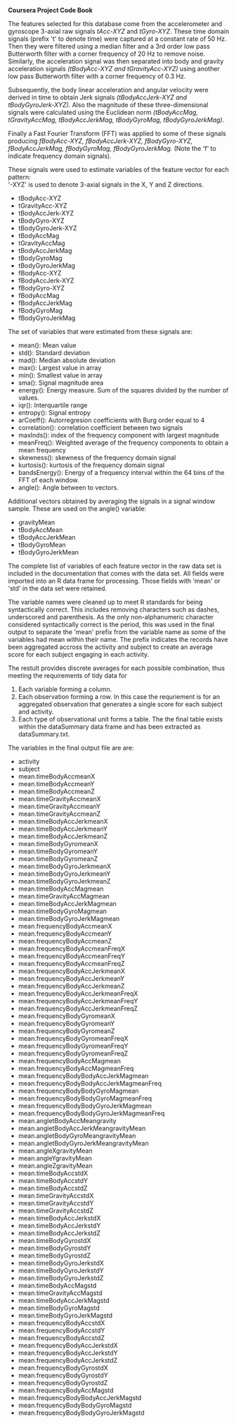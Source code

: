 **Coursera Project Code Book**

The features selected for this database come from the accelerometer and gyroscope 3-axial raw signals *tAcc-XYZ* and *tGyro-XYZ*. These time domain signals (prefix 't' to denote time) were captured at a constant rate of 50 Hz. Then they were filtered using a median filter and a 3rd order low pass Butterworth filter with a corner frequency of 20 Hz to remove noise. Similarly, the acceleration signal was then separated into body and gravity acceleration signals *(tBodyAcc-XYZ and tGravityAcc-XYZ)* using another low pass Butterworth filter with a corner frequency of 0.3 Hz. 

Subsequently, the body linear acceleration and angular velocity were derived in time to obtain Jerk signals *(tBodyAccJerk-XYZ and tBodyGyroJerk-XYZ)*. Also the magnitude of these three-dimensional signals were calculated using the Euclidean norm *(tBodyAccMag, tGravityAccMag, tBodyAccJerkMag, tBodyGyroMag, tBodyGyroJerkMag)*. 

Finally a Fast Fourier Transform (FFT) was applied to some of these signals producing *fBodyAcc-XYZ, fBodyAccJerk-XYZ, fBodyGyro-XYZ, fBodyAccJerkMag, fBodyGyroMag, fBodyGyroJerkMag.* (Note the 'f' to indicate frequency domain signals). 

These signals were used to estimate variables of the feature vector for each pattern:  
'-XYZ' is used to denote 3-axial signals in the X, Y and Z directions.

* tBodyAcc-XYZ
* tGravityAcc-XYZ
* tBodyAccJerk-XYZ
* tBodyGyro-XYZ
* tBodyGyroJerk-XYZ
* tBodyAccMag
* tGravityAccMag
* tBodyAccJerkMag
* tBodyGyroMag
* tBodyGyroJerkMag
* fBodyAcc-XYZ
* fBodyAccJerk-XYZ
* fBodyGyro-XYZ
* fBodyAccMag
* fBodyAccJerkMag
* fBodyGyroMag
* fBodyGyroJerkMag

The set of variables that were estimated from these signals are: 

* mean(): Mean value
* std(): Standard deviation
* mad(): Median absolute deviation 
* max(): Largest value in array
* min(): Smallest value in array
* sma(): Signal magnitude area
* energy(): Energy measure. Sum of the squares divided by the number of values. 
* iqr(): Interquartile range 
* entropy(): Signal entropy
* arCoeff(): Autorregresion coefficients with Burg order equal to 4
* correlation(): correlation coefficient between two signals
* maxInds(): index of the frequency component with largest magnitude
* meanFreq(): Weighted average of the frequency components to obtain a mean frequency
* skewness(): skewness of the frequency domain signal 
* kurtosis(): kurtosis of the frequency domain signal 
* bandsEnergy(): Energy of a frequency interval within the 64 bins of the FFT of each window.
* angle(): Angle between to vectors.

Additional vectors obtained by averaging the signals in a signal window sample. These are used on the angle() variable:

* gravityMean
* tBodyAccMean
* tBodyAccJerkMean
* tBodyGyroMean
* tBodyGyroJerkMean

The complete list of variables of each feature vector in the raw data set is included in the documentation that comes with the data set.  All fields were imported into an R data frame for processing.  Those fields with 'mean' or 'std' in the data set were retained.

The variable names were cleaned up to meet R standards for being syntactically correct.  This includes removing characters such as dashes, underscored and parenthesis.  As the only non-alphanumeric character considered syntactically correct is the period, this was used in the final output to separate the 'mean' prefix from the variable name as some of the variables had mean within their name.  The prefix indicates the records have been aggregated accross the activity and subject to create an average score for each subject engaging in each activity.  

The restult provides discrete averages for each possible combination, thus meeting the requirements of tidy data for

1. Each variable forming a column.  
2. Each observation forming a row.  In this case the requriement is for an aggregated observation that generates a single score for each subject and activity.  
3. Each type of observational unit forms a table.  The the final table exists within the dataSummary data frame and has been extracted as dataSummary.txt.

The variables in the final output file are are: 

* activity                                 
* subject                                 
* mean.timeBodyAccmeanX                    
* mean.timeBodyAccmeanY                   
* mean.timeBodyAccmeanZ                    
* mean.timeGravityAccmeanX                
* mean.timeGravityAccmeanY                 
* mean.timeGravityAccmeanZ                
* mean.timeBodyAccJerkmeanX                
* mean.timeBodyAccJerkmeanY               
* mean.timeBodyAccJerkmeanZ                
* mean.timeBodyGyromeanX                  
* mean.timeBodyGyromeanY                   
* mean.timeBodyGyromeanZ                  
* mean.timeBodyGyroJerkmeanX               
* mean.timeBodyGyroJerkmeanY              
* mean.timeBodyGyroJerkmeanZ               
* mean.timeBodyAccMagmean                 
* mean.timeGravityAccMagmean               
* mean.timeBodyAccJerkMagmean             
* mean.timeBodyGyroMagmean                 
* mean.timeBodyGyroJerkMagmean            
* mean.frequencyBodyAccmeanX               
* mean.frequencyBodyAccmeanY              
* mean.frequencyBodyAccmeanZ               
* mean.frequencyBodyAccmeanFreqX          
* mean.frequencyBodyAccmeanFreqY           
* mean.frequencyBodyAccmeanFreqZ          
* mean.frequencyBodyAccJerkmeanX           
* mean.frequencyBodyAccJerkmeanY          
* mean.frequencyBodyAccJerkmeanZ           
* mean.frequencyBodyAccJerkmeanFreqX      
* mean.frequencyBodyAccJerkmeanFreqY       
* mean.frequencyBodyAccJerkmeanFreqZ      
* mean.frequencyBodyGyromeanX              
* mean.frequencyBodyGyromeanY             
* mean.frequencyBodyGyromeanZ              
* mean.frequencyBodyGyromeanFreqX         
* mean.frequencyBodyGyromeanFreqY          
* mean.frequencyBodyGyromeanFreqZ         
* mean.frequencyBodyAccMagmean             
* mean.frequencyBodyAccMagmeanFreq        
* mean.frequencyBodyBodyAccJerkMagmean     
* mean.frequencyBodyBodyAccJerkMagmeanFreq
* mean.frequencyBodyBodyGyroMagmean        
* mean.frequencyBodyBodyGyroMagmeanFreq   
* mean.frequencyBodyBodyGyroJerkMagmean    
* mean.frequencyBodyBodyGyroJerkMagmeanFreq
* mean.angletBodyAccMeangravity            
* mean.angletBodyAccJerkMeangravityMean   
* mean.angletBodyGyroMeangravityMean       
* mean.angletBodyGyroJerkMeangravityMean  
* mean.angleXgravityMean                   
* mean.angleYgravityMean                  
* mean.angleZgravityMean                   
* mean.timeBodyAccstdX                    
* mean.timeBodyAccstdY                     
* mean.timeBodyAccstdZ                    
* mean.timeGravityAccstdX                  
* mean.timeGravityAccstdY                 
* mean.timeGravityAccstdZ                  
* mean.timeBodyAccJerkstdX                
* mean.timeBodyAccJerkstdY                 
* mean.timeBodyAccJerkstdZ                
* mean.timeBodyGyrostdX                    
* mean.timeBodyGyrostdY                   
* mean.timeBodyGyrostdZ                    
* mean.timeBodyGyroJerkstdX               
* mean.timeBodyGyroJerkstdY                
* mean.timeBodyGyroJerkstdZ               
* mean.timeBodyAccMagstd                   
* mean.timeGravityAccMagstd               
* mean.timeBodyAccJerkMagstd               
* mean.timeBodyGyroMagstd                 
* mean.timeBodyGyroJerkMagstd              
* mean.frequencyBodyAccstdX               
* mean.frequencyBodyAccstdY                
* mean.frequencyBodyAccstdZ               
* mean.frequencyBodyAccJerkstdX            
* mean.frequencyBodyAccJerkstdY           
* mean.frequencyBodyAccJerkstdZ            
* mean.frequencyBodyGyrostdX              
* mean.frequencyBodyGyrostdY               
* mean.frequencyBodyGyrostdZ              
* mean.frequencyBodyAccMagstd              
* mean.frequencyBodyBodyAccJerkMagstd     
* mean.frequencyBodyBodyGyroMagstd         
* mean.frequencyBodyBodyGyroJerkMagstd
